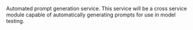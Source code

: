 Automated prompt generation service. This service will be a cross service
module capable of automatically generating prompts for use in model testing.
